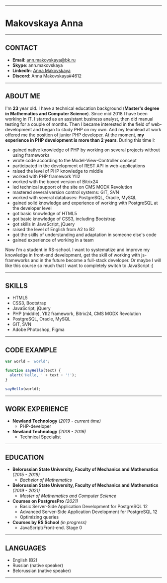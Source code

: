 
---

# Makovskaya Anna

---
## CONTACT
- **Email**: ann.makovskaya@bk.ru
- **Skype**: ann.makovskaya
- **LinkedIn**: [Anna Makovskaya][1]
- **Discord**: Anna Makovskaya#4612

[1]: https://www.linkedin.com/in/%D0%B0%D0%BD%D0%BD%D0%B0-%D0%BC%D0%B0%D0%BA%D0%BE%D0%B2%D1%81%D0%BA%D0%B0%D1%8F-b88317208 "LinkedIn profile"

---
## ABOUT ME

I'm **23** year old. I have a technical education background (**Master's degree in Mathematics and Computer Science**). Since mid 2018 I have been working in IT. I started as an assistant business analyst, then did manual testing for a couple of months. Then I became interested in the field of web-development and began to study PНP on my own. And my teamlead at work offered me the position of junior PНP developer.
At the moment, **my experience in PHP development is more than 2 years**. During this time I:
- gained native knowledge of PHP by working on several projects without using frameworks
- wrote code according to the Model-View-Controller concept
- participated in the development of REST API in web-applications
- raised the level of PHP knowledge to middle
- worked with PHP framework YII2
- worked with the boxed version of Bitrix24
- led technical support of the site on CMS MODX Revolution
- mastered several version control systems: GIT, SVN
- worked with several databases: PostgreSQL, Oracle, MySQL
- gained solid knowledge and experience of working with PostgreSQL at the developer level
- got basic knowledge of HTML5
- got basic knowledge of CSS3, including Bootstrap
- got skills in JavaScript, jQuery
- raised the level of English from A2 to B2
- got the skills of understanding and adaptation in someone else's code
- gained experience of working in a team


Now I'm a student in RS-school. I want to systematize and improve my knowledge in front-end development, get the skill of working with js-frameworks and in the future become a full-stack developer. Or maybe I will like this course so much that I want to completely switch to JavaScript :)

---
## SKILLS

- HTML5
- CSS3, Bootstrap
- JavaScript, jQuery
- PHP (middle), YII2 framework, Bitrix24, CMS MODX Revolution
- PostgreSQL, Oracle, MySQL
- GIT, SVN
- Adobe Photoshop, Figma

---
## CODE EXAMPLE

```js
var world = 'world';

function sayHello(text) {
  alert('Hello, ' + text + '!');
}

sayHello(world);
```

---
## WORK EXPERIENCE

-  **Newland Technology** *(2019 - current time)*
    - PHP-developer
- **Newland Technology** *(2018 - 2019)*
    - Technical Specialist  

---
## EDUCATION

- **Belorussian State University, Faculty of Mechanics and Mathematics** *(2015 - 2019)*
    - *Bachelor of Mathematics*
- **Belorussian State University, Faculty of Mechanics and Mathematics** *(2019 - 2021)*
    - *Master of Mathematics and Computer Science* 
- **Courses on PostgresPro** *(2021)*
    - Basic Server-Side Application Development for PostgreSQL 12
    - Advanced Server-Side Application Development for PostgreSQL 12
    - Optimizing queries
- **Courses by RS School** *(in progress)*
    - JavaScript/Front-end. Stage 0

---
## LANGUAGES

- English (B2)
- Russian (native speaker)
- Belorussian (native speaker)

---
